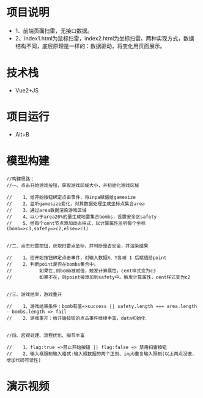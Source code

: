 # 项目说明
- 1、前端页面扫雷，无接口数据。
- 2、index1.html为鼠标扫雷，index2.html为坐标扫雷。两种实现方式，数据结构不同，底层原理是一样的：数据驱动，将变化用页面展示。
# 技术栈
- Vue2+JS
# 项目运行
- Alt+B
# 模型构建
    //构建思路：
    //一、点击开始游戏按钮，获取游戏区域大小，并初始化游戏区域

    //    1、给开始按钮绑定点击事件，将inpa赋值给gamesize
    //    2、监听gamesize变化，对其数据处理生成坐标点集合area
    //    3、通过area数据渲染游戏区域
    //    4、以小于area20%的量生成地雷集合bombs，设置安全区safety
    //    5、给每个cent节点添加动态样式，以计算属性监听每个坐标 (bomb=>c3,safety=>c2,else=>c1)


    //二、点击扫雷按钮，获取扫雷点坐标，并判断是否安全，并渲染结果

    //    1、给开始按钮绑定点击事件，对输入数据X、Y各减 1 后赋值给point
    //    2、判断point是否在bombs集合中。
    //          如果在,则bomb被赋值，触发计算属性，cent样式变为c3
    //          如果不在，则point被添加到safety中。触发计算属性，cent样式变为c2


    //三、游戏结束，游戏重开

    //    1、游戏结束条件：bomb有值=>success || safety.length === area.length - bombs.length => fail
    //    2、游戏重开：给开始按钮的点击事件继续丰富，data初始化


    //四、宏观处理、流程优化、细节丰富

    //    1、flag:true =>禁止开始按钮 || flag:false => 禁用扫雷按钮
    //    2、输入框限制输入格式:输入框数据的两个正则、inpb重复输入限制(以上两点没做，增加代码可读性)
# 演示视频
    
